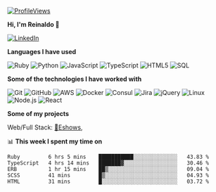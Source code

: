 [![ProfileViews](https://komarev.com/ghpvc/?username=reinaldooli)](https://github.com/reinaldooli)

**Hi, I'm Reinaldo 👑**

[![LinkedIn](https://img.shields.io/badge/-LINKEDIN-0077B5?style=for-the-badge&logo=linkedin&logoColor=white)](https://www.linkedin.com/in/reinaldooli/)

**Languages I have used**

![Ruby](https://img.shields.io/badge/-Ruby-000000?style=flat&logo=Ruby&logoColor=CC342D)
![Python](https://img.shields.io/badge/-Python-000000?style=flat&logo=python)
![JavaScript](https://img.shields.io/badge/-JavaScript-000000?style=flat&logo=javascript)
![TypeScript](https://img.shields.io/badge/-TypeScript-000000?style=flat&logo=typescript&logoColor=007ACC)
![HTML5](https://img.shields.io/badge/-HTML5-000000?style=flat&logo=HTML5)
![SQL](https://img.shields.io/badge/-SQL-000000?style=flat&logo=MySQL)

**Some of the technologies I have worked with**

![Git](https://img.shields.io/badge/-Git-000000?style=flat&logo=git&logoColor=F05032)
![GitHub](https://img.shields.io/badge/-GitHub-000000?style=flat&logo=github)
![AWS](https://img.shields.io/badge/-AWS-000000?style=flat&logo=amazon)
![Docker](https://img.shields.io/badge/-Docker-000000?style=flat&logo=docker)
![Consul](https://img.shields.io/badge/-Consul-000000?style=flat&logo=consul&logoColor=ca2171)
![Jira](https://img.shields.io/badge/-Jira-000000?style=flat&logo=jira-software&logoColor=0052CC)
![jQuery](https://img.shields.io/badge/-jQuery-000000?style=flat&logo=jQuery&logoColor=0769AD)
![Linux](https://img.shields.io/badge/-Linux-000000?style=flat&logo=linux&logoColor=FCC624)
![Node.js](https://img.shields.io/badge/-Node.js-000000?style=flat&logo=node.js&logoColor=339933)
![React](https://img.shields.io/badge/-React-000000?style=flat&logo=React&logoColor=61DAFB)

**Some of my projects**

Web/Full Stack:
[🎸Eshows](https://eshows.com.br),

📊 **This week I spent my time on**

<!--START_SECTION:waka-->
```text
Ruby         6 hrs 5 mins    ███████████░░░░░░░░░░░░░░   43.83 % 
TypeScript   4 hrs 14 mins   ███████▓░░░░░░░░░░░░░░░░░   30.46 % 
ERB          1 hr 15 mins    ██▒░░░░░░░░░░░░░░░░░░░░░░   09.04 % 
SCSS         41 mins         █▒░░░░░░░░░░░░░░░░░░░░░░░   04.93 % 
HTML         31 mins         █░░░░░░░░░░░░░░░░░░░░░░░░   03.72 % 
```
<!--END_SECTION:waka-->
